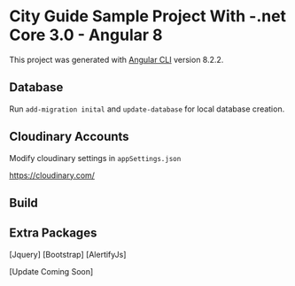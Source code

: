 # City Guide Sample Project With -.net Core 3.0 - Angular 8

This project was generated with [Angular CLI](https://github.com/angular/angular-cli) version 8.2.2.

## Database

Run `add-migration inital` and `update-database` for local database creation. 
 

## Cloudinary Accounts

Modify cloudinary settings in `appSettings.json`

https://cloudinary.com/

## Build


## Extra Packages

[Jquery]
[Bootstrap]
[AlertifyJs]

[Update Coming Soon]